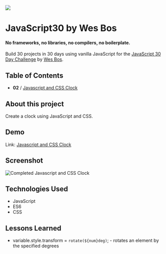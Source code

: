 ![](https://javascript30.com/images/JS3-social-share.png)

# JavaScript30 by Wes Bos

#### No frameworks, no libraries, no compilers, no boilerplate.

Build 30 projects in 30 days using vanilla JavaScript for the [JavaScript 30 Day Challenge](https://JavaScript30.com) by [Wes Bos](http://wesbos.com).

## Table of Contents

- **02** / [Javascript and CSS Clock](https://celina.github.io/javascript30/02%20-%20JS%20and%20CSS%20Clock)

## About this project

Create a clock using JavaScript and CSS.

## Demo

Link: [Javascript and CSS Clock](https://celina.github.io/javascript30/02%20-%20JS%20and%20CSS%20Clock)

## Screenshot

![Completed Javascript and CSS Clock](https://celina.github.io/javascript30/02%20-%20JS%20and%20CSS%20Clock/img/image-1.png)

## Technologies Used

- JavaScript
- ES6
- CSS

## Lessons Learned

- variable.style.transform = `rotate(${num}deg)`; - rotates an element by the specified degrees
